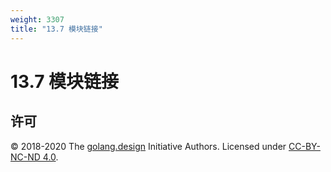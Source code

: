 ```yaml
---
weight: 3307
title: "13.7 模块链接"
---
```


# 13.7 模块链接



## 许可

&copy; 2018-2020 The [golang.design](https://golang.design) Initiative Authors. Licensed under [CC-BY-NC-ND 4.0](https://creativecommons.org/licenses/by-nc-nd/4.0/).